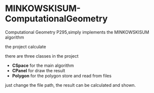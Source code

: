 # MINKOWSKISUM-ComputationalGeometry
Computational Geometry P295,simply implements the MINKOWSKISUM algorithm

the project calculate

there are three classes in the project
* **CSpace** for the main algorithm
* **CPanel** for draw the result
* **Polygon** for the polygon store and read from files

just change the file path, the result can be calculated and shown.

